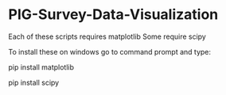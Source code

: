 # PIG-Survey-Data-Visualization

Each of these scripts requires matplotlib
Some require scipy

To install these on windows go to command prompt and type:





pip install matplotlib



pip install scipy
